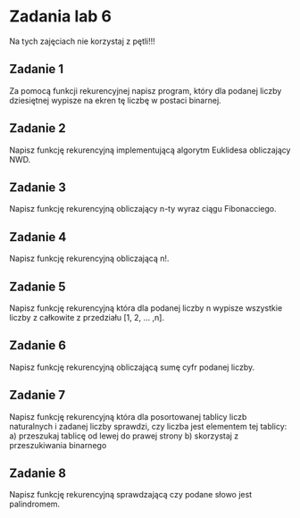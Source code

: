 # Zadania lab 6 

Na tych zajęciach nie korzystaj z pętli!!! 

## Zadanie 1 

Za pomocą funkcji rekurencyjnej napisz program, który dla podanej liczby dziesiętnej wypisze na ekren tę liczbę w postaci binarnej. 

## Zadanie 2 

Napisz funkcję rekurencyjną implementującą algorytm Euklidesa obliczający NWD. 

## Zadanie 3 

Napisz funkcję rekurencyjną obliczający n-ty wyraz ciągu Fibonacciego. 

## Zadanie 4 

Napisz funkcję rekurencyjną obliczającą n!. 

## Zadanie 5 

Napisz funkcję rekurencyjną która dla podanej liczby n wypisze wszystkie liczby z całkowite z przedziału [1, 2, … ,n]. 

## Zadanie 6 

Napisz funkcję rekurencyjną obliczającą sumę cyfr podanej liczby. 

## Zadanie 7 

Napisz funkcję rekurencyjną która dla posortowanej tablicy liczb naturalnych i zadanej liczby sprawdzi, czy liczba jest elementem tej tablicy: 
a) przeszukaj tablicę od lewej do prawej strony 
b) skorzystaj z przeszukiwania binarnego 

## Zadanie 8 

Napisz funkcję rekurencyjną sprawdzającą czy podane słowo jest palindromem. 

 
